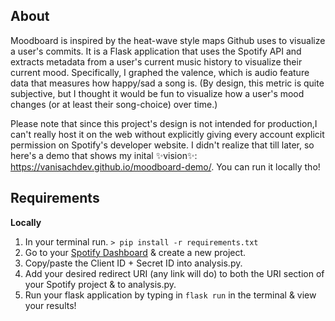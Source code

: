 ## About

Moodboard is inspired by the heat-wave style maps Github uses to visualize a user's commits. It is a Flask application that uses the Spotify API and extracts metadata from a user's current music history to visualize their current mood. Specifically, I graphed the valence, which is audio feature data that measures how happy/sad a song is. (By design, this metric is quite subjective, but I thought it would be fun to visualize how a user's mood changes (or at least their song-choice) over time.)

Please note that since this project's design is not intended for production,I can't really host it on the web without explicitly giving every account explicit permission on Spotify's developer website. I didn't realize that till later, so here's a demo that shows my inital ✨vision✨: https://vanisachdev.github.io/moodboard-demo/. You can run it locally tho! 

## Requirements

**Locally** 
1. In your terminal run. `> pip install -r requirements.txt`
2. Go to your [Spotify Dashboard](https://developer.spotify.com/dashboard/) & create a new project.
3. Copy/paste the Client ID + Secret ID into analysis.py.
4. Add your desired redirect URI (any link will do) to both the URI section of your Spotify project & to analysis.py. 
5.  Run your flask application by typing in  `flask run` in the terminal & view your results!

